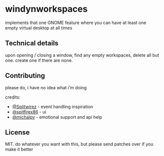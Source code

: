 # windynworkspaces
implements that one GNOME feature where you can have at least one empty virtual desktop at all times

## Technical details
upon opening / closing a window, find any empty workspaces, delete all but one. create one if there are none.

## Contributing
please do, i have no idea what i'm doing

credits:
- [@Splitwirez](https://github.com/Splitwirez) - event handling inspiration
- [@spitfirex86](https://github.com/spitfirex86) - ui
- [@michalpv](https://github.com/michalpv) - emotional support and api help

## License
MIT. do whatever you want with this, but please send patches over if you make it better
